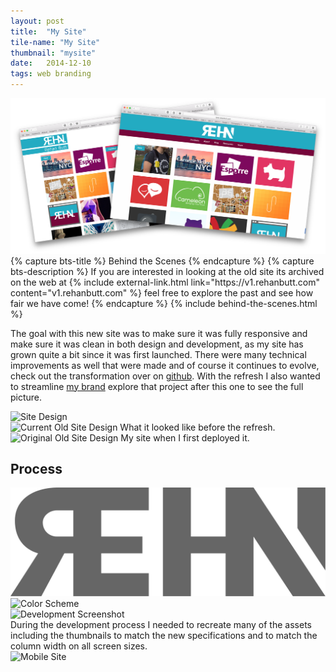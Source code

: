 ```yaml
---
layout: post
title:  "My Site"
tile-name: "My Site"
thumbnail: "mysite"
date:   2014-12-10
tags: web branding
---
```


<div class="grid-x">
  <div class="cell">
    <img src="../img/mySite/mysitehero.png" alt="My site hero image: juxtaposition of the old and new">
  </div>
</div>
{% capture bts-title %} Behind the Scenes {% endcapture %}
{% capture bts-description %} If you are interested in looking at the old site its archived on the web at {% include external-link.html link="https://v1.rehanbutt.com" content="v1.rehanbutt.com" %} feel free to explore the past and see how fair we have come! {% endcapture %}
{% include behind-the-scenes.html %}

The goal with this new site was to make sure it was fully responsive and make sure it was clean in both design and development, as my site has grown quite a bit since it was first launched. There were many technical improvements as well that were made and of course it continues to evolve, check out the transformation over on <a target="_blank" href="https://github.com/naher94/rehanbutt.com" rel="noreferrer">github</a>. With the refresh I also wanted to streamline <a href="/mybrand">my brand</a> explore that project after this one to see the full picture.

<div class="grid-x">
  <div class="cell">
    <img src="../img/mySite/newSite.png" alt="Site Design" />
  </div>
  <div class="cell medium-6">
    <img src="../img/mySite/currentOldSite.png" alt="Current Old Site Design" />
    What it looked like before the refresh.
  </div>
  <div class="cell medium-6">
      <img src="../img/mySite/originalOldSite.png" alt="Original Old Site Design" />
      My site when I first deployed it.
  </div>
</div>

## Process

<div class="grid-x align-center grid-padding-x grid-padding-y">
  <div class="cell medium-8">
    <img src="../img/mySite/siteLogo.svg" alt="Update Rehan Logo"/>
  </div>
  <div class="cell">
    <img src="../img/mySite/siteColor.png" alt="Color Scheme" />
  </div>
</div>

<div class="grid-x">
  <div class="cell">
      <img src="../img/mySite/newThumbnails.png" alt="Development Screenshot" />
  </div>
</div>
During the development process I needed to recreate many of the assets including the thumbnails to match the new specifications and to match the column width on all screen sizes.

<div class="grid-x align-center">
  <div class="cell medium-8">
      <img src="../img/mySite/mobile.png" alt="Mobile Site"/>
  </div>
</div>
